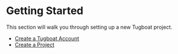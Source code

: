 # Getting Started

This section will walk you through setting up a new Tugboat project.

* [Create a Tugboat Account](create-a-tugboat-account.md)
* [Create a Project](create-a-project.md)
 